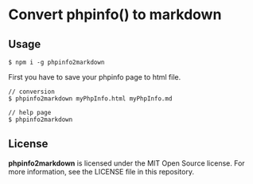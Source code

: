 # Convert phpinfo() to markdown

## Usage

```
$ npm i -g phpinfo2markdown
```

First you have to save your phpinfo page to html file.

```
// conversion
$ phpinfo2markdown myPhpInfo.html myPhpInfo.md

// help page
$ phpinfo2markdown
```

## License

**phpinfo2markdown** is licensed under the MIT Open Source license. For more information, see the LICENSE file in this repository.
